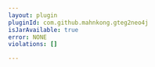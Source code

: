 ```yaml
---
layout: plugin
pluginId: com.github.mahnkong.gteg2neo4j
isJarAvailable: true
error: NONE
violations: []

---
```

